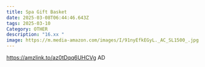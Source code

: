 ```yaml
---
title: Spa Gift Basket
date: 2025-03-08T06:44:46.643Z
tags: 2025-03-10
Category: OTHER
description: "16.xx "
image: https://m.media-amazon.com/images/I/91nyEfkEGyL._AC_SL1500_.jpg
---
```

https://amzlink.to/az0tDqq6UHCVg   AD